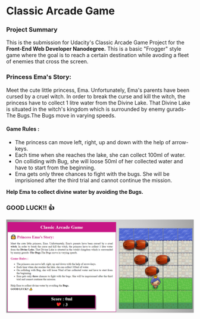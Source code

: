 # Classic Arcade Game

### Project Summary

This is the submission for Udacity's Classic Arcade Game Project for the **Front-End Web Developer Nanodegree.** This is a basic "Frogger" style game where the goal is to reach a certain destination while avoding a fleet of enemies that cross the screen.

### Princess Ema's Story:

Meet the cute little princess, Ema. Unfortunately, Ema's parents have been cursed by a cruel witch. In order to break the curse and kill the witch, the princess have to collect 1 litre water from the Divine Lake. That Divine Lake is situated in the witch's kingdom which is surrounded by enemy gurads- The Bugs.The Bugs move in varying speeds. 
#### Game Rules :

* The princess can move left, right, up and down with the help of arrow-keys.
* Each time when she reaches the lake, she can collect 100ml of water.
* On colliding with Bug, she will loose 50ml of her collected water and have to start from the beginning.
* Ema gets only three chances to fight with the bugs. She will be imprisioned after the third trial and cannot continue the mission.

**Help Ema to collect divine water by avoiding the Bugs.** 
### GOOD LUCK!! 👍


![Classic Arcade Game Clone](images/game_screentshot.png)
